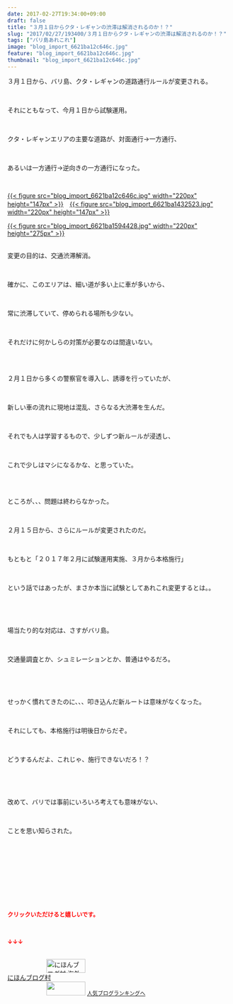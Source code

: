 ```yaml
---
date: 2017-02-27T19:34:00+09:00
draft: false
title: "３月１日からクタ・レギャンの渋滞は解消されるのか！？"
slug: "2017/02/27/193400/３月１日からクタ・レギャンの渋滞は解消されるのか！？"
tags: ["バリ島あれこれ"]
image: "blog_import_6621ba12c646c.jpg"
feature: "blog_import_6621ba12c646c.jpg"
thumbnail: "blog_import_6621ba12c646c.jpg"
---
```

<p>３月１日から、バリ島、クタ・レギャンの道路通行ルールが変更される。</p><p> </p><p>それにともなって、今月１日から試験運用。</p><p> </p><p>クタ・レギャンエリアの主要な道路が、対面通行→一方通行、</p><p> </p><p>あるいは一方通行→逆向きの一方通行になった。</p><p> </p><p><a href="blog_import_6621ba12c646c.jpg">{{< figure src="blog_import_6621ba12c646c.jpg" width="220px" height="147px" >}}</a>　<a href="blog_import_6621ba1432523.jpg">{{< figure src="blog_import_6621ba1432523.jpg" width="220px" height="147px" >}}</a></p><p><a href="blog_import_6621ba1594428.jpg">{{< figure src="blog_import_6621ba1594428.jpg" width="220px" height="275px" >}}</a></p><p><br/>変更の目的は、交通渋滞解消。</p><p> </p><p>確かに、このエリアは、細い道が多い上に車が多いから、</p><p> </p><p>常に渋滞していて、停められる場所も少ない。</p><p> </p><p>それだけに何かしらの対策が必要なのは間違いない。</p><p> </p><p><br/>２月１日から多くの警察官を導入し、誘導を行っていたが、</p><p> </p><p>新しい車の流れに現地は混乱、さらなる大渋滞を生んだ。</p><p> </p><p>それでも人は学習するもので、少しずつ新ルールが浸透し、</p><p> </p><p>これで少しはマシになるかな、と思っていた。</p><p> </p><p><br/>ところが、、、問題は終わらなかった。</p><p> </p><p>２月１５日から、さらにルールが変更されたのだ。</p><p> </p><p>もともと「２０１７年２月に試験運用実施、３月から本格施行」</p><p> </p><p>という話ではあったが、まさか本当に試験としてあれこれ変更するとは。。</p><p> </p><p> </p><p>場当たり的な対応は、さすがバリ島。</p><p> </p><p>交通量調査とか、シュミレーションとか、普通はやるだろ。</p><p> </p><p> </p><p>せっかく慣れてきたのに、、、叩き込んだ新ルートは意味がなくなった。</p><p> </p><p>それにしても、本格施行は明後日からだぞ。</p><p> </p><p>どうするんだよ、これじゃ、施行できないだろ！？</p><p> </p><p> </p><p>改めて、バリでは事前にいろいろ考えても意味がない、</p><p> </p><p>ことを思い知らされた。</p><p> </p><p> </p><p> </p><p> </p><p> </p><p><font color="#ff0000" size="2"><strong>クリックいただけると嬉しいです。</strong></font></p><p></p><p> </p><p><font color="#ff0000" size="2"><strong>↓↓↓</strong></font></p><p><br/><a href="ranking.html?p_cid=01260127" target="_blank"><img alt="にほんブログ村 海外生活ブログ バリ島情報へ" border="0" height="31" src="data:image/svg+xml;charset=utf-8,%3Csvg%20xmlns%3D%22http%3A%2F%2Fwww.w3.org%2F2000%2Fsvg%22%20title%3D%22Placeholder%20for%20Images%22%20role%3D%22presentation%22%20viewBox%3D%220%200%2088%2031%22%20%2F%3E" width="88" data-src="https://img-proxy.blog-video.jp/images?url=http%3A%2F%2Foverseas.blogmura.com%2Fbali%2Fimg%2Fbali88_31.gif" style="aspect-ratio: auto 88 / 31;"/><noscript><img alt="にほんブログ村 海外生活ブログ バリ島情報へ" border="0" height="31" src="https://img-proxy.blog-video.jp/images?url=http%3A%2F%2Foverseas.blogmura.com%2Fbali%2Fimg%2Fbali88_31.gif" width="88"></noscript></a><br/><a href="ranking.html?p_cid=01260127" target="_blank">にほんブログ村</a><br/><a href="link.php?1804582" title="人気ブログランキングへ"><img border="0" height="31" src="data:image/svg+xml;charset=utf-8,%3Csvg%20xmlns%3D%22http%3A%2F%2Fwww.w3.org%2F2000%2Fsvg%22%20title%3D%22Placeholder%20for%20Images%22%20role%3D%22presentation%22%20viewBox%3D%220%200%2088%2031%22%20%2F%3E" width="88" data-src="https://blog.with2.net/img/banner/banner_22.gif" style="aspect-ratio: auto 88 / 31;"/><noscript><img border="0" height="31" src="https://blog.with2.net/img/banner/banner_22.gif" width="88"></noscript></a> <a href="link.php?1804582" style="font-size: 12px;">人気ブログランキングへ</a></p>


